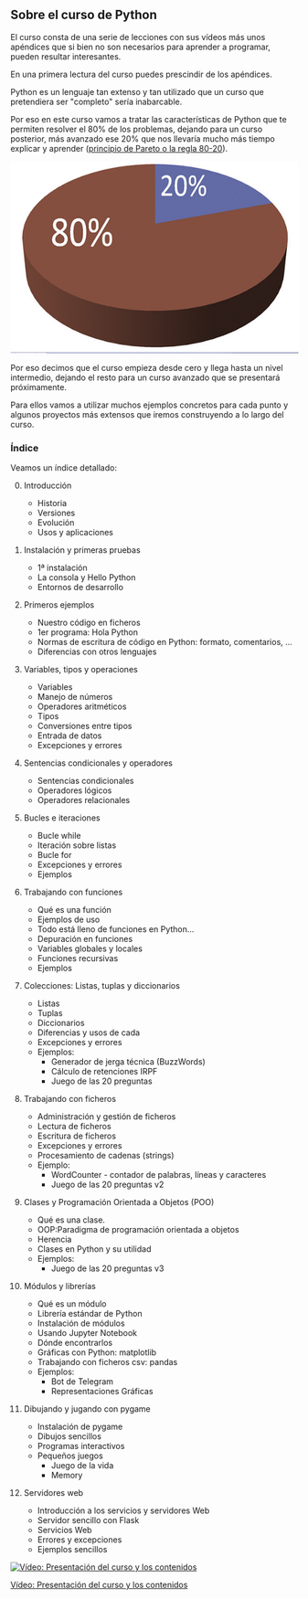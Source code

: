 ## Sobre el curso de Python

El curso consta de una serie de lecciones con sus vídeos más unos apéndices que si bien no son necesarios para aprender a programar, pueden resultar interesantes.

En una primera lectura del curso puedes prescindir de los apéndices.

Python es un lenguaje tan extenso y tan utilizado que un curso que pretendiera ser "completo" sería inabarcable.

Por eso en este curso vamos a tratar las características de Python que te permiten resolver el 80% de los problemas, dejando para un curso posterior, más avanzado ese 20% que nos llevaría mucho más tiempo explicar y aprender ([principio de Pareto o la regla 80-20](https://es.wikipedia.org/wiki/Principio_de_Pareto)).

![Regla 80-20 de Pareto](./images/Pareto.jpg)

Por eso decimos que el curso empieza desde cero y llega hasta un nivel intermedio, dejando el resto para un curso avanzado que se presentará próximamente.

Para ellos vamos a utilizar muchos ejemplos concretos para cada punto y algunos proyectos más extensos que iremos construyendo a lo largo del curso.

### Índice

Veamos un índice detallado:

0. Introducción
    * Historia 
    * Versiones 
    * Evolución
    * Usos y aplicaciones

1. Instalación y primeras pruebas
    * 1ª instalación 
    * La consola y Hello Python
    * Entornos de desarrollo

2. Primeros ejemplos
    * Nuestro código en ficheros
    * 1er programa: Hola Python
    * Normas de escritura de código en Python: formato, comentarios, ...
    * Diferencias con otros lenguajes

3. Variables, tipos y operaciones 
    * Variables
    * Manejo de números
    * Operadores aritméticos
    * Tipos
    * Conversiones entre tipos
    * Entrada de datos
    * Excepciones y errores

4. Sentencias condicionales y operadores
    * Sentencias condicionales
    * Operadores lógicos
    * Operadores relacionales


5. Bucles e iteraciones 
    * Bucle while
    * Iteración sobre listas
    * Bucle for
    * Excepciones y errores
    * Ejemplos

6. Trabajando con funciones
    * Qué es una función
    * Ejemplos de uso
    * Todo está lleno de funciones en Python...
    * Depuración en funciones
    * Variables globales y locales
    * Funciones recursivas
    * Ejemplos

7. Colecciones: Listas, tuplas y diccionarios
    * Listas
    * Tuplas
    * Diccionarios
    * Diferencias y usos de cada
    * Excepciones y errores
    * Ejemplos: 
        * Generador de jerga técnica (BuzzWords)
        * Cálculo de retenciones IRPF
        * Juego de las 20 preguntas

8. Trabajando con ficheros
    * Administración y gestión de ficheros
    * Lectura de ficheros
    * Escritura de ficheros
    * Excepciones y errores
    * Procesamiento de cadenas (strings)
    * Ejemplo: 
        * WordCounter - contador de palabras, líneas y caracteres
        * Juego de las 20 preguntas v2

9. Clases y Programación Orientada a Objetos (POO)
    * Qué es una clase. 
    * OOP:Paradigma de programación orientada a objetos
    * Herencia
    * Clases en Python y su utilidad
    * Ejemplos:
        * Juego de las 20 preguntas v3

10. Módulos y librerías
    * Qué es un módulo
    * Librería estándar de Python
    * Instalación de módulos
    * Usando Jupyter Notebook
    * Dónde encontrarlos
    * Gráficas con Python: matplotlib
    * Trabajando con ficheros csv: pandas
    * Ejemplos: 
        * Bot de Telegram
        * Representaciones Gráficas

11. Dibujando y jugando con pygame
    * Instalación de pygame
    * Dibujos sencillos
    * Programas interactivos
    * Pequeños juegos
        * Juego de la vida
        * Memory

12. Servidores web 
    * Introducción a los servicios y servidores Web
    * Servidor sencillo con Flask
    * Servicios Web
    * Errores y excepciones
    * Ejemplos sencillos

[![Vídeo: Presentación del curso y los contenidos](https://img.youtube.com/vi/ydAFDelnYK0/0.jpg)](https://youtu.be/ydAFDelnYK0)


[Vídeo: Presentación del curso y los contenidos](https://youtu.be/ydAFDelnYK0)

